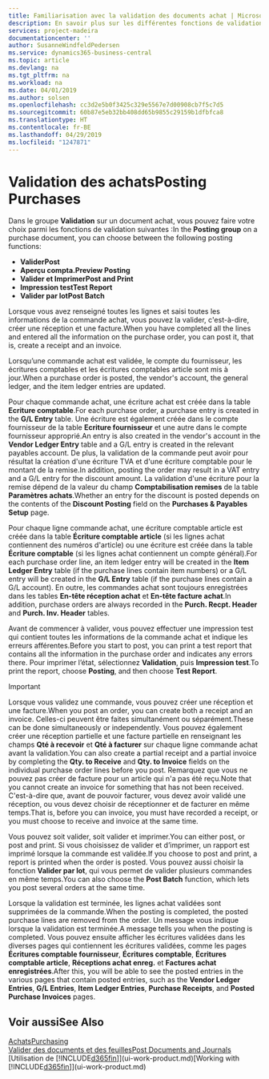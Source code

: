 ```yaml
---
title: Familiarisation avec la validation des documents achat | Microsoft Docs
description: En savoir plus sur les différentes fonctions de validation pour valider des documents achat.
services: project-madeira
documentationcenter: ''
author: SusanneWindfeldPedersen
ms.service: dynamics365-business-central
ms.topic: article
ms.devlang: na
ms.tgt_pltfrm: na
ms.workload: na
ms.date: 04/01/2019
ms.author: solsen
ms.openlocfilehash: cc3d2e5b0f3425c329e5567e7d00908cb7f5c7d5
ms.sourcegitcommit: 60b87e5eb32bb408dd65b9855c29159b1dfbfca8
ms.translationtype: HT
ms.contentlocale: fr-BE
ms.lasthandoff: 04/29/2019
ms.locfileid: "1247871"
---
```

# <a name="posting-purchases"></a><span data-ttu-id="c65ba-103">Validation des achats</span><span class="sxs-lookup"><span data-stu-id="c65ba-103">Posting Purchases</span></span>
<span data-ttu-id="c65ba-104">Dans le groupe **Validation** sur un document achat, vous pouvez faire votre choix parmi les fonctions de validation suivantes :</span><span class="sxs-lookup"><span data-stu-id="c65ba-104">In the **Posting group** on a purchase document, you can choose between the following posting functions:</span></span>

* <span data-ttu-id="c65ba-105">**Valider**</span><span class="sxs-lookup"><span data-stu-id="c65ba-105">**Post**</span></span>
* <span data-ttu-id="c65ba-106">**Aperçu compta.**</span><span class="sxs-lookup"><span data-stu-id="c65ba-106">**Preview Posting**</span></span>
* <span data-ttu-id="c65ba-107">**Valider et Imprimer**</span><span class="sxs-lookup"><span data-stu-id="c65ba-107">**Post and Print**</span></span>
* <span data-ttu-id="c65ba-108">**Impression test**</span><span class="sxs-lookup"><span data-stu-id="c65ba-108">**Test Report**</span></span>
* <span data-ttu-id="c65ba-109">**Valider par lot**</span><span class="sxs-lookup"><span data-stu-id="c65ba-109">**Post Batch**</span></span>

<span data-ttu-id="c65ba-110">Lorsque vous avez renseigné toutes les lignes et saisi toutes les informations de la commande achat, vous pouvez la valider, c'est-à-dire, créer une réception et une facture.</span><span class="sxs-lookup"><span data-stu-id="c65ba-110">When you have completed all the lines and entered all the information on the purchase order, you can post it, that is, create a receipt and an invoice.</span></span>

<span data-ttu-id="c65ba-111">Lorsqu’une commande achat est validée, le compte du fournisseur, les écritures comptables et les écritures comptables article sont mis à jour.</span><span class="sxs-lookup"><span data-stu-id="c65ba-111">When a purchase order is posted, the vendor's account, the general ledger, and the item ledger entries are updated.</span></span>

<span data-ttu-id="c65ba-112">Pour chaque commande achat, une écriture achat est créée dans la table **Ecriture comptable**.</span><span class="sxs-lookup"><span data-stu-id="c65ba-112">For each purchase order, a purchase entry is created in the **G/L Entry** table.</span></span> <span data-ttu-id="c65ba-113">Une écriture est également créée dans le compte fournisseur de la table **Ecriture fournisseur** et une autre dans le compte fournisseur approprié.</span><span class="sxs-lookup"><span data-stu-id="c65ba-113">An entry is also created in the vendor's account in the **Vendor Ledger Entry** table and a G/L entry is created in the relevant payables account.</span></span> <span data-ttu-id="c65ba-114">De plus, la validation de la commande peut avoir pour résultat la création d'une écriture TVA et d'une écriture comptable pour le montant de la remise.</span><span class="sxs-lookup"><span data-stu-id="c65ba-114">In addition, posting the order may result in a VAT entry and a G/L entry for the discount amount.</span></span> <span data-ttu-id="c65ba-115">La validation d'une écriture pour la remise dépend de la valeur du champ **Comptabilisation remises** de la table **Paramètres achats**.</span><span class="sxs-lookup"><span data-stu-id="c65ba-115">Whether an entry for the discount is posted depends on the contents of the **Discount Posting** field on the **Purchases & Payables Setup** page.</span></span>

<span data-ttu-id="c65ba-116">Pour chaque ligne commande achat, une écriture comptable article est créée dans la table **Écriture comptable article** (si les lignes achat contiennent des numéros d'article) ou une écriture est créée dans la table **Écriture comptable** (si les lignes achat contiennent un compte général).</span><span class="sxs-lookup"><span data-stu-id="c65ba-116">For each purchase order line, an item ledger entry will be created in the **Item Ledger Entry** table (if the purchase lines contain item numbers) or a G/L entry will be created in the **G/L Entry** table (if the purchase lines contain a G/L account).</span></span> <span data-ttu-id="c65ba-117">En outre, les commandes achat sont toujours enregistrées dans les tables **En-tête réception achat** et **En-tête facture achat**.</span><span class="sxs-lookup"><span data-stu-id="c65ba-117">In addition, purchase orders are always recorded in the **Purch. Recpt. Header** and **Purch. Inv. Header** tables.</span></span>

<span data-ttu-id="c65ba-118">Avant de commencer à valider, vous pouvez effectuer une impression test qui contient toutes les informations de la commande achat et indique les erreurs afférentes.</span><span class="sxs-lookup"><span data-stu-id="c65ba-118">Before you start to post, you can print a test report that contains all the information in the purchase order and indicates any errors there.</span></span> <span data-ttu-id="c65ba-119">Pour imprimer l’état, sélectionnez **Validation**, puis **Impression test**.</span><span class="sxs-lookup"><span data-stu-id="c65ba-119">To print the report, choose **Posting**, and then choose **Test Report**.</span></span>

> [!IMPORTANT]  
>   <span data-ttu-id="c65ba-120">Lorsque vous validez une commande, vous pouvez créer une réception et une facture.</span><span class="sxs-lookup"><span data-stu-id="c65ba-120">When you post an order, you can create both a receipt and an invoice.</span></span> <span data-ttu-id="c65ba-121">Celles-ci peuvent être faites simultanément ou séparément.</span><span class="sxs-lookup"><span data-stu-id="c65ba-121">These can be done simultaneously or independently.</span></span> <span data-ttu-id="c65ba-122">Vous pouvez également créer une réception partielle et une facture partielle en renseignant les champs **Qté à recevoir** et **Qté à facturer** sur chaque ligne commande achat avant la validation.</span><span class="sxs-lookup"><span data-stu-id="c65ba-122">You can also create a partial receipt and a partial invoice by completing the **Qty. to Receive** and **Qty. to Invoice** fields on the individual purchase order lines before you post.</span></span> <span data-ttu-id="c65ba-123">Remarquez que vous ne pouvez pas créer de facture pour un article qui n'a pas été reçu.</span><span class="sxs-lookup"><span data-stu-id="c65ba-123">Note that you cannot create an invoice for something that has not been received.</span></span> <span data-ttu-id="c65ba-124">C'est-à-dire que, avant de pouvoir facturer, vous devez avoir validé une réception, ou vous devez choisir de réceptionner et de facturer en même temps.</span><span class="sxs-lookup"><span data-stu-id="c65ba-124">That is, before you can invoice, you must have recorded a receipt, or you must choose to receive and invoice at the same time.</span></span>

<span data-ttu-id="c65ba-125">Vous pouvez soit valider, soit valider et imprimer.</span><span class="sxs-lookup"><span data-stu-id="c65ba-125">You can either post, or post and print.</span></span> <span data-ttu-id="c65ba-126">Si vous choisissez de valider et d’imprimer, un rapport est imprimé lorsque la commande est validée.</span><span class="sxs-lookup"><span data-stu-id="c65ba-126">If you choose to post and print, a report is printed when the order is posted.</span></span> <span data-ttu-id="c65ba-127">Vous pouvez aussi choisir la fonction **Valider par lot**, qui vous permet de valider plusieurs commandes en même temps.</span><span class="sxs-lookup"><span data-stu-id="c65ba-127">You can also choose the **Post Batch** function, which lets you post several orders at the same time.</span></span>

<span data-ttu-id="c65ba-128">Lorsque la validation est terminée, les lignes achat validées sont supprimées de la commande.</span><span class="sxs-lookup"><span data-stu-id="c65ba-128">When the posting is completed, the posted purchase lines are removed from the order.</span></span> <span data-ttu-id="c65ba-129">Un message vous indique lorsque la validation est terminée.</span><span class="sxs-lookup"><span data-stu-id="c65ba-129">A message tells you when the posting is completed.</span></span> <span data-ttu-id="c65ba-130">Vous pouvez ensuite afficher les écritures validées dans les diverses pages qui contiennent les écritures validées, comme les pages **Écritures comptable fournisseur**, **Écritures comptable**, **Écritures comptable article**, **Réceptions achat enreg.** et **Factures achat enregistrées**.</span><span class="sxs-lookup"><span data-stu-id="c65ba-130">After this, you will be able to see the posted entries in the various pages that contain posted entries, such as the **Vendor Ledger Entries**, **G/L Entries**, **Item Ledger Entries**, **Purchase Receipts**, and **Posted Purchase Invoices** pages.</span></span>

## <a name="see-also"></a><span data-ttu-id="c65ba-131">Voir aussi</span><span class="sxs-lookup"><span data-stu-id="c65ba-131">See Also</span></span>
[<span data-ttu-id="c65ba-132">Achats</span><span class="sxs-lookup"><span data-stu-id="c65ba-132">Purchasing</span></span>](purchasing-manage-purchasing.md)  
[<span data-ttu-id="c65ba-133">Valider des documents et des feuilles</span><span class="sxs-lookup"><span data-stu-id="c65ba-133">Post Documents and Journals</span></span>](ui-post-documents-journals.md)  
<span data-ttu-id="c65ba-134">[Utilisation de [!INCLUDE[d365fin](includes/d365fin_md.md)]](ui-work-product.md)</span><span class="sxs-lookup"><span data-stu-id="c65ba-134">[Working with [!INCLUDE[d365fin](includes/d365fin_md.md)]](ui-work-product.md)</span></span>

